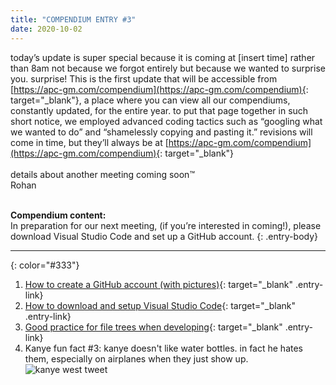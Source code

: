 ```yaml
---
title: "COMPENDIUM ENTRY #3"
date: 2020-10-02
---
```

today’s update is super special because it is coming at [insert time] rather than 8am not because we forgot entirely but because we wanted to surprise you. surprise! This is the first update that will be accessible from [https://apc-gm.com/compendium](https://apc-gm.com/compendium){: target="_blank"}, a place where you can view all our compendiums, constantly updated, for the entire year. to put that page together in such short notice, we employed advanced coding tactics such as “googling what we wanted to do” and “shamelessly copying and pasting it.” revisions will come in time, but they’ll always be at [https://apc-gm.com/compendium](https://apc-gm.com/compendium){: target="_blank"}
<br>
<br>
details about another meeting coming soon™️
<br>
Rohan
<br>
<br>

**Compendium content:**
<br>
In preparation for our next meeting, (if you’re interested in coming!), please download Visual Studio Code and set up a GitHub account. 
{: .entry-body}

---
{: color="#333"}
1. [How to create a GitHub account (with pictures)](https://www.wikihow.com/Create-an-Account-on-GitHub){: target="_blank" .entry-link}
2. [How to download and setup Visual Studio Code](https://code.visualstudio.com/docs/introvideos/basics){: target="_blank" .entry-link}
3. [Good practice for file trees when developing](https://www.sitepoint.com/organize-project-files/){: target="_blank" .entry-link}
4. Kanye fun fact #3:  kanye doesn't like water bottles. in fact he hates them, especially on airplanes when they just show up. 
<br>![kanye west tweet](assets/images/contentImages/kanyefact3.png)

